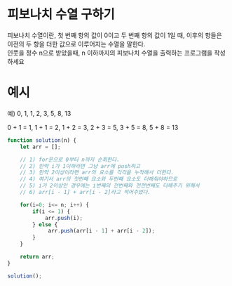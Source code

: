 # 피보나치 수열 구하기
피보나치 수열이란, 첫 번째 항의 값이 0이고 두 번째 항의 값이 1일 때, 이후의 항들은 이전의 두 항을 더한 값으로 이루어지는 수열을 말한다.  
인풋을 정수 n으로 받았을때, n 이하까지의 피보나치 수열을 출력하는 프로그램을 작성하세요

# 예시
예) 0, 1, 1, 2, 3, 5, 8, 13

0 + 1 = 1,
1 + 1 = 2,
1 + 2 = 3,
2 + 3 = 5,
3 + 5 = 8,
5 + 8 = 13


```javascript
function solution(n) {
    let arr = [];

    // 1) for문으로 0부터 n까지 순회한다.
    // 2) 만약 i가 1이하라면 그냥 arr에 push하고
    // 3) 만약 2이상이라면 arr의 요소를 각각을 누적해서 더한다.
    // 4) 여기서 arr의 첫번째 요소와 두번째 요소도 더해줘야하므로
    // 5) i가 2이상인 경우에는 i번째의 전번째와 전전번째도 더해주기 위해서
    // 6) arr[i - 1] + arr[i - 2]라고 적어주었다.

    for(i=0; i<= n; i++) {
        if(i <= 1) {
            arr.push(i);
        } else {
             arr.push(arr[i - 1] + arr[i - 2]);
        }
    }

    return arr;
}

solution();
```

